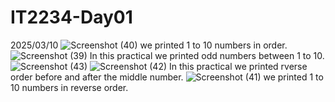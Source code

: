 # IT2234-Day01
2025/03/10
![Screenshot (40)](https://github.com/user-attachments/assets/e3a0fd01-012a-4b82-8735-713970e0bc72)
we printed 1 to 10 numbers in order.
![Screenshot (39)](https://github.com/user-attachments/assets/38633fda-5219-4849-8900-fc3fd5aec6b2)
In this practical we printed odd numbers between 1 to 10.
![Screenshot (43)](https://github.com/user-attachments/assets/a214b0bd-f2ce-4ead-8fe6-369c49693ca1)
![Screenshot (42)](https://github.com/user-attachments/assets/5ae5f7b9-2609-4f3e-85c6-7defc9f8505e)
In this practical we printed rverse order before and after the middle number.
![Screenshot (41)](https://github.com/user-attachments/assets/43baddd0-940c-437b-b9ee-61d4ae5af49b)
we printed 1 to 10 numbers in reverse order.

